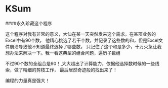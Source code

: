 KSum
====

####永久珍藏这个程序

这个程序对我有非常的意义，大仙在某一天突然发来这个需求。在某项业务的Excel中有90个数，
他精心挑选了若干个数，并记录了这些数的和，但是Excel文件崩溃导致他不知道最终选择了哪些数，
只记住了这个和是多少，十万火急让我想办法来解决一下。我一看这典型的组合问题，遍历子数组

不过90个数的全组合是90！,大大超出了计算能力，依据他选择数时候的一些线索，做了精细的剪枝工作，
最后居然奇迹般的找出来了！

编程的力量真是强大！
